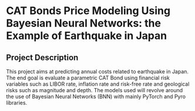 # CAT Bonds Price Modeling Using Bayesian Neural Networks: the Example of Earthquake in Japan

## Project Description

This project aims at predicting annual costs related to earthquake in Japan. The end goal is evaluate a parametric CAT Bond using financial risk variables such as LIBOR rate, inflation rate and risk-free rate and geological risks such as magnitude and depth. The models used will revolve around the use of Bayesian Neural Networks (BNN) with mainly PyTorch and Pyro libraries.
